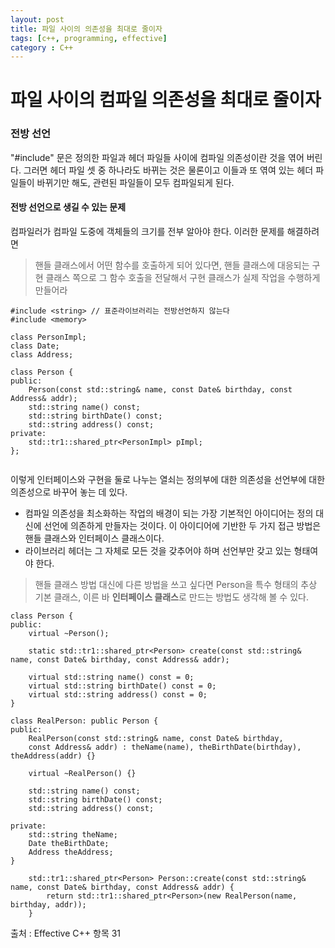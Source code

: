 ```yaml
---
layout: post
title: 파일 사이의 의존성을 최대로 줄이자
tags: [c++, programming, effective]
category : C++
---
```


# 파일 사이의 컴파일 의존성을 최대로 줄이자

### 전방 선언
"#include" 문은 정의한 파일과 헤더 파일들 사이에 컴파일 의존성이란 것을 엮어 버린다. 그러면 헤더 파일 셋 중 하나라도 바뀌는 것은 물론이고 이들과 또 엮여 있는 헤더 파일들이 바뀌기만 해도, 관련된 파일들이 모두 컴파일되게 된다.


#### 전방 선언으로 생길 수 있는 문제
컴파일러가 컴파일 도중에 객체들의 크기를 전부 알아야 한다.
이러한 문제를 해결하려면 

> 핸들 클래스에서 어떤 함수를 호출하게 되어 있다면, 핸들 클래스에 
대응되는 구현 클래스 쪽으로 그 함수 호출을 전달해서 구현 클래스가 
실제 작업을 수행하게 만들어라


```
#include <string> // 표준라이브러리는 전방선언하지 않는다
#include <memory>

class PersonImpl;
class Date;
class Address;

class Person {
public:
    Person(const std::string& name, const Date& birthday, const Address& addr);
    std::string name() const;
    std::string birthDate() const;
    std::string address() const;
private:
    std::tr1::shared_ptr<PersonImpl> pImpl;
};


```

이렇게 인터페이스와 구현을 둘로 나누는 열쇠는 정의부에 대한 의존성을 선언부에 대한 의존성으로 바꾸어 놓는 데 있다.

* 컴파일 의존성을 최소화하는 작업의 배경이 되는 가장 기본적인 아이디어는 정의 대신에 선언에 의존하게 만들자는 것이다. 이 아이디어에 기반한 두 가지 접근 방법은 핸들 클래스와 인터페이스 클래스이다.
* 라이브러리 헤더는 그 자체로 모든 것을 갖추어야 하며 선언부만 갖고 있는 형태여야 한다.

> 핸들 클래스 방법 대신에 다른 방법을 쓰고 싶다면 Person을 특수 형태의 추상 기본 클래스, 이른 바 **인터페이스 클래스**로 만드는
방법도 생각해 볼 수 있다.

```
class Person {
public:
    virtual ~Person();

    static std::tr1::shared_ptr<Person> create(const std::string& name, const Date& birthday, const Address& addr);

    virtual std::string name() const = 0;
    virtual std::string birthDate() const = 0;
    virtual std::string address() const = 0;
}
```

```
class RealPerson: public Person {
public:
    RealPerson(const std::string& name, const Date& birthday,
    const Address& addr) : theName(name), theBirthDate(birthday), theAddress(addr) {}

    virtual ~RealPerson() {}

    std::string name() const;
    std::string birthDate() const;
    std::string address() const;

private:
    std::string theName;
    Date theBirthDate;
    Address theAddress;
}
```

```
    std::tr1::shared_ptr<Person> Person::create(const std::string& name, const Date& birthday, const Address& addr) {
        return std::tr1::shared_ptr<Person>(new RealPerson(name, birthday, addr));
    }
```


출처 : Effective C++ 항목 31